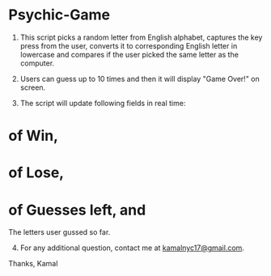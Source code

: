 # Psychic-Game
1. This script picks a random letter from English alphabet, captures the key press from the user, converts it to corresponding English letter in 
lowercase and compares if the user picked the same letter as the computer.

2. Users can guess up to 10 times and then it will display "Game Over!" on screen.

3. The script will update following fields in real time:

# of Win, 
# of Lose,
# of Guesses left, and
The letters user gussed so far.

4. For any additional question, contact me at kamalnyc17@gmail.com.

Thanks,
Kamal
